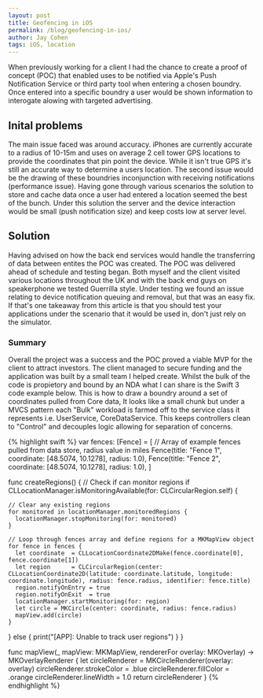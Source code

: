 ```yaml
---
layout: post
title: Geofencing in iOS
permalink: /blog/geofencing-in-ios/
author: Jay Cohen 
tags: iOS, location
---
```


When previously working for a client I had the chance to create a proof of concept (POC) that enabled uses to be notified via Apple's Push Notification Service or third party tool when entering a chosen boundry. Once entered into a specific boundry a user would be shown information to interogate alowing with targeted advertising.

## Inital problems
The main issue faced was around accuracy. iPhones are currently accurate to a radius of 10-15m and uses on average 2 cell tower GPS locations to provide the coordinates that pin point the device. While it isn't true GPS it's still an accurate way to determine a users location. The second issue would be the drawing of these boundries inconjunction with receiving notifications (performance issue). Having gone through various scenarios the solution to store and cache data once a user had entered a location seemed the best of the bunch. Under this solution the server and the device interaction would be small (push notification size) and keep costs low at server level.  


## Solution

Having advised on how the back end services would handle the transferring of data between entites the POC was created. The POC was delivered ahead of schedule and testing began. Both myself and the client visited various locations throughout the UK and with the back end guys on speakerphone we tested Guerrilla style. Under testing we found an issue relating to device notification queuing and removal, but that was an easy fix. If that's one takeaway from this article is that you should test your applications under the scenario that it would be used in, don't just rely on the simulator.


### Summary

Overall the project was a success and the POC proved a viable MVP for the client to attract investors. The client managed to secure funding and the application was built by a small team I helped create. Whilst the bulk of the code is propietory and bound by an NDA what I can share is the Swift 3 code example below. This is how to draw a boundry around a set of coordinates pulled from Core data, It looks like a small chunk but under a MVCS pattern each "Bulk" workload is farmed off to the service class it represents i.e. UserService, CoreDataService. This keeps controllers clean to "Control" and decouples logic allowing for separation of concerns.


{% highlight swift %}
var fences: [Fence] = [
  // Array of example fences pulled from data store, radius value in miles
  Fence(title: "Fence 1", coordinate: [48.5074, 10.1278], radius: 1.0),
  Fence(title: "Fence 2", coordinate: [48.5074, 10.1278], radius: 1.0),
]

func createRegions() {
  // Check if can monitor regions
  if CLLocationManager.isMonitoringAvailable(for: CLCircularRegion.self) {

    // Clear any existing regions
    for monitored in locationManager.monitoredRegions {
      locationManager.stopMonitoring(for: monitored)
    }

    // Loop through fences array and define regions for a MKMapView object
    for fence in fences {    
      let coordinate  = CLLocationCoordinate2DMake(fence.coordinate[0], fence.coordinate[1])
      let region      = CLCircularRegion(center: CLLocationCoordinate2D(latitude: coordinate.latitude, longitude: coordinate.longitude), radius: fence.radius, identifier: fence.title)
      region.notifyOnEntry = true
      region.notifyOnExit  = true
      locationManager.startMonitoring(for: region)
      let circle = MKCircle(center: coordinate, radius: fence.radius)
      mapView.add(circle)     
    }

  } else {
    print("[APP]: Unable to track user regions")
  }
}

func mapView(_ mapView: MKMapView, rendererFor overlay: MKOverlay) -> MKOverlayRenderer {
  let circleRenderer = MKCircleRenderer(overlay: overlay)
  circleRenderer.strokeColor = .blue
  circleRenderer.fillColor   = .orange
  circleRenderer.lineWidth   = 1.0
  return circleRenderer
}
{% endhighlight %}

<!-- <section class="download-box">
  <h3>Download the full Xcode project</h3>
</section> -->

